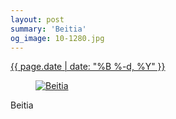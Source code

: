 ```yaml
---
layout: post
summary: 'Beitia'
og_image: 10-1280.jpg
---
```


<div class="post">
 <time>
  <a href="/10">
   {{ page.date | date: "%B %-d, %Y" }}
  </a>
 </time>
 <a href="/10">
  <figure data-taken="8/19/2013">
   <img alt="Beitia" sizes="(min-width: 700px) 50vw, calc(100vw - 2rem)" src="{{ site.assets_url }}/10-640.jpg" srcset="{{ site.assets_url }}/10-1280.jpg 1280w, {{ site.assets_url }}/10-960.jpg 960w, {{ site.assets_url }}/10-640.jpg 640w, {{ site.assets_url }}/10-320.jpg 320w"/>
  </figure>
 </a>
 <span>
  Beitia
 </span>
</div>
